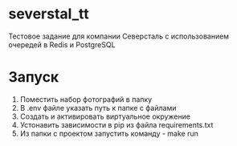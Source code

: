# severstal_tt
Тестовое задание для компании Северсталь с использованием очередей в Redis и PostgreSQL

# Запуск 
1. Поместить набор фотографий в папку 
2. В .env файле указать путь к папке с файлами
3. Создать и активировать виртуальное окружение
4. Устонавить зависимости в pip из файла requirements.txt
5. Из папки с проектом запустить команду - make run
